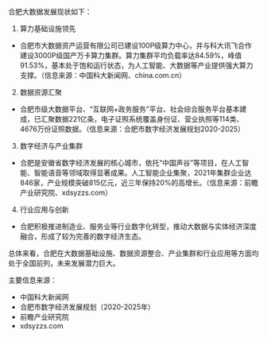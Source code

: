 合肥大数据发展现状如下：

1. 算力基础设施领先
- 合肥市大数据资产运营有限公司已建设100P级算力中心，并与科大讯飞合作建设3000P级国产万卡算力集群。算力集群平均负载率达84.59%，峰值91.53%，基本处于饱和运行状态，为人工智能、大数据等产业提供强大算力支撑。（信息来源：中国科大新闻网、china.com.cn）

2. 数据资源汇聚
- 合肥市级大数据平台、“互联网+政务服务”平台、社会综合服务平台基本建成，已汇聚数据221亿条，电子证照系统覆盖身份证、营业执照等114类、4676万份证照数据。（信息来源：合肥市数字经济发展规划2020-2025）

3. 数字经济与产业集群
- 合肥是安徽省数字经济发展的核心城市，依托“中国声谷”等项目，在人工智能、智能语音等领域取得显著成果。人工智能企业集聚，2021年集群企业达846家，产业规模突破815亿元，近三年保持20%的高增长。（信息来源：前瞻产业研究院、xdsyzzs.com）

4. 行业应用与创新
- 合肥积极推进制造业、服务业等行业数字化转型，推动大数据与实体经济深度融合，形成了较为完善的数字经济生态。

总体来看，合肥在大数据基础设施、数据资源整合、产业集群和行业应用等方面均处于全国前列，未来发展潜力巨大。

主要信息来源：
- 中国科大新闻网
- 合肥市数字经济发展规划（2020-2025年）
- 前瞻产业研究院
- xdsyzzs.com